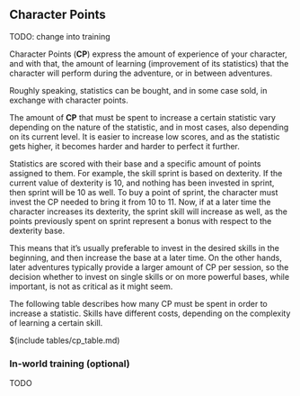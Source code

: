 ## Character Points

TODO: change into training

Character Points (**CP**) express the amount of experience of your character, 
and with that, the amount of learning (improvement of its statistics) that 
the character will perform during the adventure, or in between adventures.

Roughly speaking, statistics can be bought, and in some case sold, 
in exchange with character points.

The amount of **CP** that must be spent to increase a certain statistic vary depending 
on the nature of the statistic, and in most cases, also depending on its current level. 
It is easier to increase low scores, and as the statistic gets higher, it becomes harder 
and harder to perfect it further.

Statistics are scored with their base and a specific amount of points assigned to them. 
For example, the skill sprint is based on dexterity. If the current value of dexterity is 10, 
and nothing has been invested in sprint, then sprint will be 10 as well. To buy a point 
of sprint, the character must invest the CP needed to bring it from 10 to 11. Now, if 
at a later time the character increases its dexterity, the sprint skill will increase as well, 
as the points previously spent on sprint represent a bonus with respect to the dexterity base.

This means that it’s usually preferable to invest in the desired skills in the beginning, 
and then increase the base at a later time. On the other hands, later adventures typically 
provide a larger amount of CP per session, so the decision whether to invest on single skills 
or on more powerful bases, while important, is not as critical as it might seem.

The following table describes how many CP must be spent in order to increase a statistic. 
Skills have different costs, depending on the complexity of learning a certain skill.

$(include tables/cp_table.md)


### In-world training (optional)

TODO